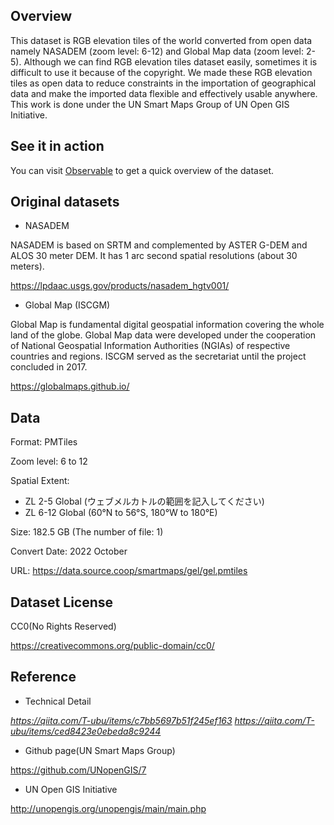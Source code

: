 ## **Overview**

This dataset is RGB elevation tiles of the world converted from open data namely NASADEM (zoom level: 6-12) and Global Map data (zoom level: 2-5). Although we can find RGB elevation tiles dataset easily, sometimes it is difficult to use it because of the copyright. We made these RGB elevation tiles as open data to reduce constraints in the importation of geographical data and make the imported data flexible and effectively usable anywhere. This work is done under the UN Smart Maps Group of UN Open GIS Initiative.

## **See it in action**

You can visit [Observable](https://observablehq.com/d/652ef8ca26776146) to get a quick overview of the dataset.

## **Original datasets**

- NASADEM

NASADEM is based on SRTM and complemented by ASTER G-DEM and ALOS 30 meter DEM. It has 1 arc second spatial resolutions (about 30 meters).

https://lpdaac.usgs.gov/products/nasadem_hgtv001/

- Global Map (ISCGM)

Global Map is fundamental digital geospatial information covering the whole land of the globe. Global Map data were developed under the cooperation of National Geospatial Information Authorities (NGIAs) of respective countries and regions. ISCGM served as the secretariat until the project concluded in 2017.

https://globalmaps.github.io/

## **Data**

Format: PMTiles

Zoom level: 6 to 12

Spatial Extent:
- ZL 2-5 Global (ウェブメルカトルの範囲を記入してください)
- ZL 6-12 Global (60°N to 56°S, 180°W to 180°E)

Size: 182.5 GB (The number of file: 1)

Convert Date: 2022 October

URL: https://data.source.coop/smartmaps/gel/gel.pmtiles

## Dataset License

CC0(No Rights Reserved)

https://creativecommons.org/public-domain/cc0/

## Reference

- Technical Detail

*https://qiita.com/T-ubu/items/c7bb5697b51f245ef163*
*https://qiita.com/T-ubu/items/ced8423e0ebeda8c9244*

- Github page(UN Smart Maps Group)

https://github.com/UNopenGIS/7

- UN Open GIS Initiative

http://unopengis.org/unopengis/main/main.php
